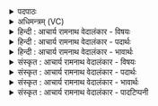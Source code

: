 <details><summary>पदपाठः</summary>

व꣣य꣢म्। घ꣡। त्वा। सुता꣡व꣢न्तः। आ꣡पः꣢꣯। न। वृ꣣क्त꣡ब꣢र्हिषः। वृ꣣क्त꣢। ब꣣र्हिषः। पवि꣡त्र꣢स्य। प्र꣣स्र꣡व꣢णेषु। प्र꣣। स्र꣡व꣢꣯णेषु। वृ꣣त्रहन्। वृत्र। हन्। प꣡रि꣢꣯। स्तो꣣ता꣡रः꣢। आ꣣सते। ८६४।
</details>

<details><summary>अधिमन्त्रम् (VC)</summary>

- इन्द्रः
- मेध्यातिथिः काण्वः
- बृहती
- मध्यमः
</details>

<details><summary>हिन्दी : आचार्य रामनाथ वेदालंकार - विषयः</summary>

प्रथम ऋचा पूर्वार्चिक में २६१ क्रमाङ्क पर परमेश्वरोपासना विषय में व्याख्यात हो चुकी है। यहाँ आचार्य का विषय वर्णित है।
</details>

<details><summary>हिन्दी : आचार्य रामनाथ वेदालंकार - पदार्थः</summary>

पदार्थान्वयभाषाः -  पुत्रों को गुरुकुल में प्रविष्ट कराने के लिए उनके साथ आए हुए पितृजन आचार्य को कह रहे हैं—हे आचार्यप्रवर ! (वृक्तबर्हिषः) जिन्होंने अन्तरिक्ष को छोड़ दिया है, ऐसे (आपः न) बादल के जलों के समान (वृक्तबर्हिषः) घरों को छोड़कर आये हुए, (सुतवन्तः) पुत्रों सहित (वयम्) हम लोग (त्वा घ) आपको ही प्राप्त हुए हैं। हे (वृत्रहन्) दोषों को मारनेवाले श्रेष्ठ आचार्य ! (स्तोतारः) समित्पाणि होकर आपके पास आये हुए, आपके गुणों का गान करनेवाले शिष्यजन (पवित्रस्य) विशुद्ध ज्ञान और विशुद्ध आचरण के (प्रस्रवणेषु) प्रवाहों में (परि आसते) तैरा करते हैं। अतः हमारे पुत्रों का भी उपनयन संस्कार करके इन्हें विद्वान् बनाइये, यह भाव है ॥१॥ यहाँ श्लिष्टोपमालङ्कार है। कारणरूप उत्तरार्ध वाक्य से कार्यरूप पूर्वार्ध वाक्य का समर्थन होने से अर्थान्तरन्यास भी है ॥१॥
</details>

<details><summary>हिन्दी : आचार्य रामनाथ वेदालंकार - भावार्थः</summary>

भावार्थभाषाः -  सब माता-पिताओं को चाहिए कि अपने बालकों वा बालिकाओं को आचार्य वा आचार्या के पास सौंपकर उन्हें विद्वान् और विदुषियाँ बनायें ॥१॥
</details>

<details><summary>संस्कृत : आचार्य रामनाथ वेदालंकार - विषयः</summary>

तत्र प्रथमा ऋक् पूर्वार्चिके २६१ क्रमाङ्के परमेश्वरोपासनाविषये व्याख्याता। अत्राचार्यविषयो वर्ण्यते।
</details>

<details><summary>संस्कृत : आचार्य रामनाथ वेदालंकार - पदार्थः</summary>

पदार्थान्वयभाषाः -  पुत्रान् गुरुकुले प्रवेशयितुं तैः सहागताः पितरः आचार्यं ब्रुवते—हे आचार्यप्रवर ! (वृक्तबर्हिषः) परित्यक्तान्तरिक्षाः (आपः न) मेघजलानि इव (वृक्तबर्हिषः) परित्यक्तगृहाः२ (सुतवन्तः) पुत्रैः सहिताः (वयम्) पितरः (त्वा घ) त्वां खलु प्राप्ताः स्मः। हे (वृत्रहन्) दोषाणां हन्तः आचार्यश्रेष्ठ ! (स्तोतारः) समित्पाणयो भूत्वा त्वत्सकाशमागताः त्वद्गुणान् गातारः शिष्याः (पवित्रस्य) विशुद्धस्य ज्ञानस्य आचरणस्य च (प्रस्रवणेषु) प्रवाहेषु (परिआसते) परिप्लवन्ति। अतोऽस्मत्पुत्रानुपनीय विदुषः कुर्विति भावः ॥१॥ अत्र श्लिष्टोपमालङ्कारः। कारणरूपेणोत्तरार्द्धवाक्येन कार्यरूपस्य पूर्वार्द्धवाक्यस्य समर्थनादर्थान्तरन्यासोऽपि ॥१॥
</details>

<details><summary>संस्कृत : आचार्य रामनाथ वेदालंकार - भावार्थः</summary>

भावार्थभाषाः -  सर्वैर्मातापितृभिः स्वबालकान् स्वबालिकाश्चाचार्यस्याचार्याया वा सकाशे समर्प्य ते ताश्च विद्वांसो विदुष्यश्च कार्याः ॥१॥
</details>

<details><summary>संस्कृत : आचार्य रामनाथ वेदालंकार - पादटिप्पनी</summary>

टिप्पणी:   १. ऋ० ८।३३।१, अथ० २०।५२।१, ५७।१४। साम० २६१, ऋषिः मेधातिथिः काण्वः। २. (बर्हिः) उत्तमं गृहं शरीरं वा—इति ऋ० ७।२।८ भाष्ये द०।
</details>
